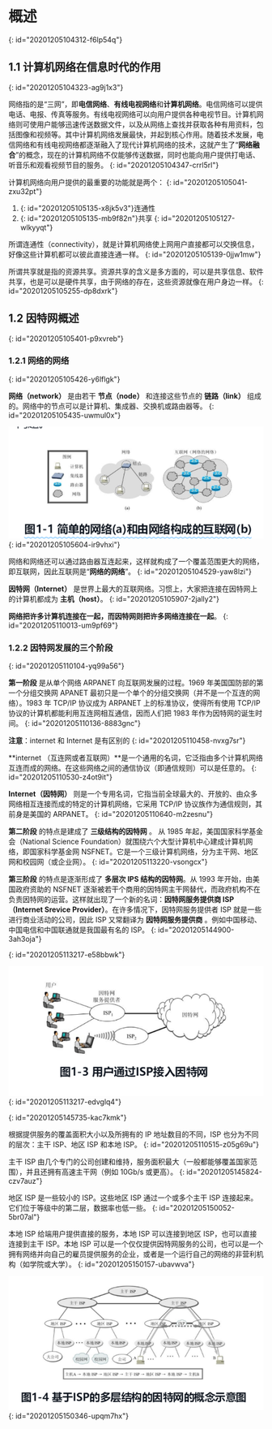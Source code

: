 # 概述
{: id="20201205104312-f6lp54q"}

## 1.1 计算机网络在信息时代的作用
{: id="20201205104323-ag9j1x3"}

网络指的是“三网”，即**电信网络**、**有线电视网络**和**计算机网络**。电信网络可以提供电话、电报、传真等服务。有线电视网络可以向用户提供各种电视节目。计算机网络则可使用户能够迅速传送数据文件，以及从网络上查找并获取各种有用资料，包括图像和视频等。其中计算机网络发展最快，并起到核心作用。随着技术发展，电信网络和有线电视网络都逐渐融入了现代计算机网络的技术，这就产生了“**网络融合**”的概念，现在的计算机网络不仅能够传送数据，同时也能向用户提供打电话、听音乐和观看视频节目的服务。
{: id="20201205104347-crrl5rl"}

计算机网络向用户提供的最重要的功能就是两个：
{: id="20201205105041-zxu32pt"}

1. {: id="20201205105135-x8jk5v3"}连通性
2. {: id="20201205105135-mb9f82n"}共享
{: id="20201205105127-wlkyyqt"}

所谓连通性（connectivity），就是计算机网络使上网用户直接都可以交换信息，好像这些计算机都可以彼此直接连通一样。
{: id="20201205105139-0jjw1mw"}

所谓共享就是指的资源共享。资源共享的含义是多方面的，可以是共享信息、软件共享，也是可以是硬件共享，由于网络的存在，这些资源就像在用户身边一样。
{: id="20201205105255-dp8dxrk"}

## 1.2 因特网概述
{: id="20201205105401-p9xvreb"}

### 1.2.1 网络的网络
{: id="20201205105426-y6lflgk"}

**网络（network）** 是由若干 **节点（node）** 和连接这些节点的 **链路（link）** 组成的。网络中的节点可以是计算机、集成器、交换机或路由器等。
{: id="20201205105435-uwmul0x"}

![1.2.1.png](assets/20201205105753-d5oz87u-1.2.1.png)
{: id="20201205105604-ir9vhxi"}

网络和网络还可以通过路由器互连起来，这样就构成了一个覆盖范围更大的网络，即互联网，因此互联网是“**网络的网络**”。
{: id="20201205104529-yaw8lzi"}

**因特网（Internet）** 是世界上最大的互联网络。习惯上，大家把连接在因特网上的计算机都成为 **主机（host）**。
{: id="20201205105907-2jally2"}

**网络把许多计算机连接在一起，而因特网则把许多网络连接在一起**。
{: id="20201205110013-um9pf69"}

### 1.2.2 因特网发展的三个阶段
{: id="20201205110104-yq99a56"}

**第一阶段** 是从单个网络 ARPANET 向互联网发展的过程。1969 年美国国防部的第一个分组交换网 APANET 最初只是一个单个的分组交换网（并不是一个互连的网络）。1983 年 TCP/IP 协议成为 ARPANET 上的标准协议，使得所有使用 TCP/IP 协议的计算机都能利用互连网相互通信，因而人们把 1983 年作为因特网的诞生时间。
{: id="20201205110136-8883gnc"}

**注意**：internet 和 Internet 是有区别的
{: id="20201205110458-nvxg7sr"}

**internet （互连网或者互联网）**是一个通用的名词，它泛指由多个计算机网络互连而成的网络。在这些网络之间的通信协议（即通信规则）可以是任意的。
{: id="20201205110530-z4ot9it"}

**Internet（因特网）** 则是一个专用名词，它指当前全球最大的、开放的、由众多网络相互连接而成的特定的计算机网络，它采用 TCP/IP 协议族作为通信规则，其前身是美国的 ARPANET。
{: id="20201205110640-m2zesnu"}

**第二阶段** 的特点是建成了 **三级结构的因特网** 。 从 1985 年起，美国国家科学基金会（National Science Foundation）就围绕六个大型计算机中心建成计算机网络，即国家科学基金网 NSFNET。它是一个三级计算机网络，分为主干网、地区网和校园网（或企业网）。
{: id="20201205113220-vsongcx"}

**第三阶段** 的特点是逐渐形成了 **多层次 IPS 结构的因特网**。从 1993 年开始，由美国政府资助的 NSFNET 逐渐被若干个商用的因特网主干网替代，而政府机构不在负责因特网的运营。这样就出现了一个新的名词：**因特网服务提供商 ISP（Internet Srevice Provider）**。在许多情况下，因特网服务提供者 ISP 就是一些进行商业活动的公司，因此 ISP 又常翻译为 **因特网服务提供商** 。例如中国移动、中国电信和中国联通就是我国最有名的 ISP。
{: id="20201205144900-3ah3oja"}

{: id="20201205113217-e58bbwk"}

![1.2.2png.png](assets/20201205145727-09gl1as-1.2.2png.png)
{: id="20201205113217-edvglq4"}

{: id="20201205145735-kac7kmk"}

根据提供服务的覆盖面积大小以及所拥有的 IP 地址数目的不同，ISP 也分为不同的层次：主干 ISP、地区 ISP 和本地 ISP。
{: id="20201205110515-z05g69u"}

主干 ISP 由几个专门的公司创建和维持，服务面积最大（一般都能够覆盖国家范围），并且还拥有高速主干网（例如 10Gb/s 或更高）。
{: id="20201205145824-czv7auz"}

地区 ISP 是一些较小的 ISP。这些地区 ISP 通过一个或多个主干 ISP 连接起来。它们位于等级中的第二层，数据率也低一些。
{: id="20201205150052-5br07al"}

本地 ISP 给端用户提供直接的服务，本地 ISP 可以连接到地区 ISP，也可以直接连接到主干 ISP。本地 ISP 可以是一个仅仅提供因特网服务的公司，也可以是一个拥有网络并向自己的雇员提供服务的企业，或者是一个运行自己的网络的非营利机构（如学院或大学）。
{: id="20201205150157-ubavwva"}

![1.2.3.png](assets/20201205150352-lj1td9o-1.2.3.png)
{: id="20201205150346-upqm7hx"}
